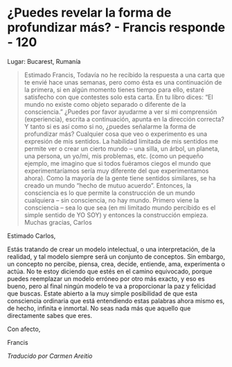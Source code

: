 # ¿Puedes revelar la forma de profundizar más? - Francis responde - 120

Lugar: Bucarest, Rumanía

>Estimado Francis, Todavía no he recibido la respuesta a una carta que te envié hace unas semanas, pero como ésta es una continuación de la primera, si en algún momento tienes tiempo para ello, estaré satisfecho con que contestes solo esta carta. En tu libro dices: “El mundo no existe como objeto separado o diferente de la consciencia.” ¿Puedes por favor ayudarme a ver si mi comprensión (experiencia), escrita a continuación, apunta en la dirección correcta? Y tanto si es así como si no, ¿puedes señalarme la forma de profundizar más? Cualquier cosa que veo o experimento es una expresión de mis sentidos. La habilidad limitada de mis sentidos me permite ver o crear un cierto mundo – una silla, un árbol, un planeta, una persona, un yo/mi, mis problemas, etc. (como un pequeño ejemplo, me imagino que si todos fuéramos ciegos el mundo que experimentaríamos sería muy diferente del que experimentamos ahora). Como la mayoría de la gente tiene sentidos similares, se ha creado un mundo “hecho de mutuo acuerdo”. Entonces, la consciencia es lo que permite la construcción de un mundo cualquiera – sin consciencia, no hay mundo. Primero viene la consciencia – sea lo que sea (en mi limitado mundo percibido es el simple sentido de YO SOY) y entonces la construcción empieza. Muchas gracias, Carlos

Estimado Carlos,

Estás tratando de crear un modelo intelectual, o una interpretación, de la realidad, y tal modelo siempre será un conjunto de conceptos. Sin embargo, un concepto no percibe, piensa, crea, decide, entiende, ama, experimenta o actúa. No te estoy diciendo que estés en el camino equivocado, porque puedes reemplazar un modelo erróneo por otro más exacto, y eso es bueno, pero al final ningún modelo te va a proporcionar la paz y felicidad que buscas. Estate abierto a la muy simple posibilidad de que esta consciencia ordinaria que está entendiendo estas palabras ahora mismo es, de hecho, infinita e inmortal. No seas nada más que aquello que directamente sabes que eres.

Con afecto,

Francis

_Traducido por Carmen Areitio_

